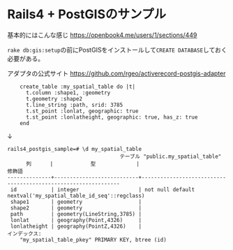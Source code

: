 # Rails4 + PostGISのサンプル

基本的にはこんな感じ
https://openbook4.me/users/1/sections/449

`rake db:gis:setup`の前にPostGISをインストールして`CREATE DATABASE`しておく必要がある。

アダプタの公式サイト
https://github.com/rgeo/activerecord-postgis-adapter


```
    create_table :my_spatial_table do |t|
      t.column :shape1, :geometry
      t.geometry :shape2
      t.line_string :path, srid: 3785
      t.st_point :lonlat, geographic: true
      t.st_point :lonlatheight, geographic: true, has_z: true
    end
```

↓


```
rails4_postgis_sample=# \d my_spatial_table
                                    テーブル "public.my_spatial_table"
      列      |            型             |                            修飾語                             
--------------+---------------------------+---------------------------------------------------------------
 id           | integer                   | not null default nextval('my_spatial_table_id_seq'::regclass)
 shape1       | geometry                  | 
 shape2       | geometry                  | 
 path         | geometry(LineString,3785) | 
 lonlat       | geography(Point,4326)     | 
 lonlatheight | geography(PointZ,4326)    | 
インデックス:
    "my_spatial_table_pkey" PRIMARY KEY, btree (id)
```
